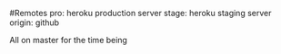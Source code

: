 #Remotes
pro: heroku production server
stage: heroku staging server
origin: github

All on master for the time being
